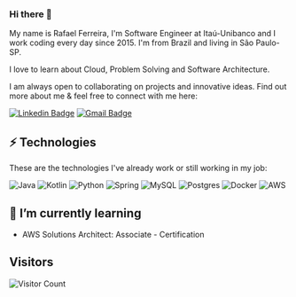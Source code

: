 ### Hi there 👋

My name is Rafael Ferreira, I'm Software Engineer at Itaú-Unibanco and I work coding every day since 2015.
I'm from Brazil and living in São Paulo-SP.

I love to learn about Cloud, Problem Solving and Software Architecture.

I am always open to collaborating on projects and innovative ideas. Find out more about me & feel free to connect with me here:

[![Linkedin Badge](https://img.shields.io/badge/-rasilfe-blue?style=flat-square&logo=Linkedin&logoColor=white&link=https://www.linkedin.com/in/rasilfe/)](https://www.linkedin.com/in/rasilfe/)
[![Gmail Badge](https://img.shields.io/badge/-rafael.ferreira2688@gmail.com-c14438?style=flat-square&logo=Gmail&logoColor=white&link=mailto:rafael.ferreira2688@gmail.com)](mailto:rafael.ferreira2688@gmail.com)

## ⚡ Technologies

These are the technologies I've already work or still working in my job:

![Java](https://img.shields.io/badge/-Java-007396?style=for-the-badge&logo=java)
![Kotlin](https://img.shields.io/badge/kotlin-%230095D5.svg?&style=for-the-badge&logo=kotlin&logoColor=white)
![Python](https://img.shields.io/badge/python%20-%2314354C.svg?&style=for-the-badge&logo=python&logoColor=white)
![Spring](https://img.shields.io/badge/-Spring-6DB33F?style=for-the-badge&logo=spring&logoColor=white)
![MySQL](https://img.shields.io/badge/-MySQL-4479A1?style=for-the-badge&logo=mysql&logoColor=white)
![Postgres](https://img.shields.io/badge/postgres-%23316192.svg?&style=for-the-badge&logo=postgresql&logoColor=white)
![Docker](https://img.shields.io/badge/-Docker-2496ED?style=for-the-badge&logo=docker&logoColor=white)
![AWS](https://img.shields.io/badge/AWS%20-%23FF9900.svg?&style=for-the-badge&logo=amazon-aws&logoColor=white)


## 🌱 I’m currently learning

 - AWS Solutions Architect: Associate - Certification

## Visitors

![Visitor Count](https://profile-counter.glitch.me/rasilfe/count.svg)
 
<!--
**rasilfe/rasilfe** is a ✨ _special_ ✨ repository because its `README.md` (this file) appears on your GitHub profile.

Here are some ideas to get you started:

- 🔭 I’m currently working on ...
- 🌱 I’m currently learning ...
- 👯 I’m looking to collaborate on ...
- 🤔 I’m looking for help with ...
- 💬 Ask me about ...
- 📫 How to reach me: ...
- 😄 Pronouns: ...
- ⚡ Fun fact: ...
-->
